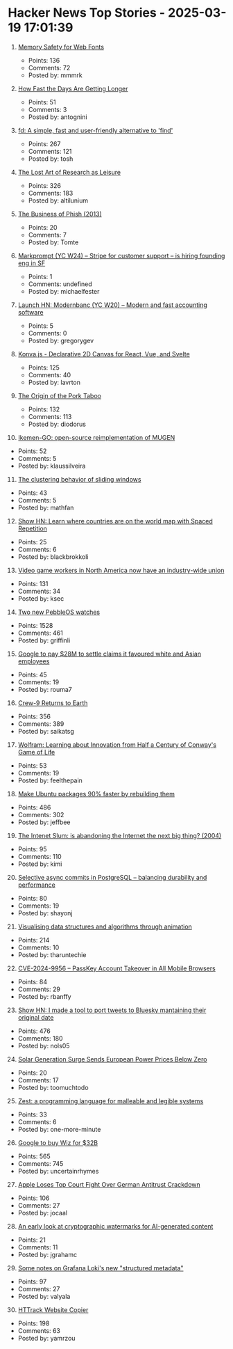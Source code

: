 # Hacker News Top Stories - 2025-03-19 17:01:39

1. [Memory Safety for Web Fonts](https://developer.chrome.com/blog/memory-safety-fonts)
   - Points: 136
   - Comments: 72
   - Posted by: mmmrk

2. [How Fast the Days Are Getting Longer](https://joe-antognini.github.io/astronomy/daylight)
   - Points: 51
   - Comments: 3
   - Posted by: antognini

3. [fd: A simple, fast and user-friendly alternative to 'find'](https://github.com/sharkdp/fd)
   - Points: 267
   - Comments: 121
   - Posted by: tosh

4. [The Lost Art of Research as Leisure](https://kasurian.com/p/research-as-leisure)
   - Points: 326
   - Comments: 183
   - Posted by: altilunium

5. [The Business of Phish (2013)](https://priceonomics.com/business-of-phish/)
   - Points: 20
   - Comments: 7
   - Posted by: Tomte

6. [Markprompt (YC W24) – Stripe for customer support – is hiring founding eng in SF](https://markprompt.com/jobs)
   - Points: 1
   - Comments: undefined
   - Posted by: michaelfester

7. [Launch HN: Modernbanc (YC W20) – Modern and fast accounting software](undefined)
   - Points: 5
   - Comments: 0
   - Posted by: gregorygev

8. [Konva.js - Declarative 2D Canvas for React, Vue, and Svelte](https://konvajs.org/)
   - Points: 125
   - Comments: 40
   - Posted by: lavrton

9. [The Origin of the Pork Taboo](https://archaeology.org/issues/march-april-2025/letters-from/on-the-origin-of-the-pork-taboo/)
   - Points: 132
   - Comments: 113
   - Posted by: diodorus

10. [Ikemen-GO: open-source reimplementation of MUGEN](https://github.com/ikemen-engine/Ikemen-GO)
   - Points: 52
   - Comments: 5
   - Posted by: klaussilveira

11. [The clustering behavior of sliding windows](https://arxiv.org/abs/2503.14393)
   - Points: 43
   - Comments: 5
   - Posted by: mathfan

12. [Show HN: Learn where countries are on the world map with Spaced Repetition](https://map.koljapluemer.com)
   - Points: 25
   - Comments: 6
   - Posted by: blackbrokkoli

13. [Video game workers in North America now have an industry-wide union](https://www.engadget.com/big-tech/video-game-workers-in-north-america-now-have-an-industry-wide-union-130024730.html)
   - Points: 131
   - Comments: 34
   - Posted by: ksec

14. [Two new PebbleOS watches](https://ericmigi.com/blog/introducing-two-new-pebbleos-watches/)
   - Points: 1528
   - Comments: 461
   - Posted by: griffinli

15. [Google to pay $28M to settle claims it favoured white and Asian employees](https://www.theguardian.com/technology/2025/mar/19/google-pay-settle-claims-favoured-white-asian-employees)
   - Points: 45
   - Comments: 19
   - Posted by: rouma7

16. [Crew-9 Returns to Earth](https://www.spacex.com/launches/mission/?missionId=crew-9-return)
   - Points: 356
   - Comments: 389
   - Posted by: saikatsg

17. [Wolfram: Learning about Innovation from Half a Century of Conway's Game of Life](https://writings.stephenwolfram.com/2025/03/what-can-we-learn-about-engineering-and-innovation-from-half-a-century-of-the-game-of-life-cellular-automaton/)
   - Points: 53
   - Comments: 19
   - Posted by: feelthepain

18. [Make Ubuntu packages 90% faster by rebuilding them](https://gist.github.com/jwbee/7e8b27e298de8bbbf8abfa4c232db097)
   - Points: 486
   - Comments: 302
   - Posted by: jeffbee

19. [The Intenet Slum: is abandoning the Internet the next big thing? (2004)](https://www.fourmilab.ch/documents/netslum/)
   - Points: 95
   - Comments: 110
   - Posted by: kimi

20. [Selective async commits in PostgreSQL – balancing durability and performance](https://www.shayon.dev/post/2025/75/selective-asynchronous-commits-in-postgresql-balancing-durability-and-performance/)
   - Points: 80
   - Comments: 19
   - Posted by: shayonj

21. [Visualising data structures and algorithms through animation](https://visualgo.net/en)
   - Points: 214
   - Comments: 10
   - Posted by: tharuntechie

22. [CVE-2024-9956 – PassKey Account Takeover in All Mobile Browsers](https://mastersplinter.work/research/passkey/)
   - Points: 84
   - Comments: 29
   - Posted by: rbanffy

23. [Show HN: I made a tool to port tweets to Bluesky mantaining their original date](https://bluemigrate.com)
   - Points: 476
   - Comments: 180
   - Posted by: nols05

24. [Solar Generation Surge Sends European Power Prices Below Zero](https://www.bloomberg.com/news/articles/2025-03-19/solar-generation-surge-sends-european-power-prices-below-zero)
   - Points: 20
   - Comments: 17
   - Posted by: toomuchtodo

25. [Zest: a programming language for malleable and legible systems](https://github.com/jamii/zest)
   - Points: 33
   - Comments: 6
   - Posted by: one-more-minute

26. [Google to buy Wiz for $32B](https://www.reuters.com/technology/cybersecurity/google-agrees-buy-cybersecurity-startup-wiz-32-bln-ft-reports-2025-03-18/)
   - Points: 565
   - Comments: 745
   - Posted by: uncertainrhymes

27. [Apple Loses Top Court Fight Over German Antitrust Crackdown](https://www.bloomberg.com/news/articles/2025-03-18/apple-loses-top-court-fight-against-german-antitrust-crackdown)
   - Points: 106
   - Comments: 27
   - Posted by: jocaal

28. [An early look at cryptographic watermarks for AI-generated content](https://blog.cloudflare.com/an-early-look-at-cryptographic-watermarks-for-ai-generated-content/)
   - Points: 21
   - Comments: 11
   - Posted by: jgrahamc

29. [Some notes on Grafana Loki's new "structured metadata"](https://utcc.utoronto.ca/~cks/space/blog/sysadmin/GrafanaLokiStructuredMetadata)
   - Points: 97
   - Comments: 27
   - Posted by: valyala

30. [HTTrack Website Copier](https://www.httrack.com/)
   - Points: 198
   - Comments: 63
   - Posted by: yamrzou

